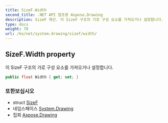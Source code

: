 ```yaml
---
title: SizeF.Width
second_title: .NET API 참조용 Aspose.Drawing
description: SizeF 재산. 이 SizeF 구조의 가로 구성 요소를 가져오거나 설정합니다.
type: docs
weight: 70
url: /ko/net/system.drawing/sizef/width/
---
```

## SizeF.Width property

이 SizeF 구조의 가로 구성 요소를 가져오거나 설정합니다.

```csharp
public float Width { get; set; }
```

### 또한보십시오

* struct [SizeF](../)
* 네임스페이스 [System.Drawing](../../sizef/)
* 집회 [Aspose.Drawing](../../../)


